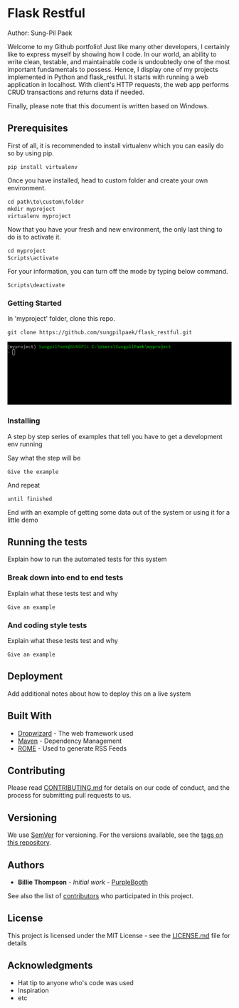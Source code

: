 # Flask Restful

Author: Sung-Pil Paek

Welcome to my Github portfolio! Just like many other developers, I certainly like to express myself by showing how I code. In our world, an ability to write clean, testable, and maintainable code is undoubtedly one of the most important fundamentals to possess. Hence, I display one of my projects implemented in Python and flask_restful. It starts with running a web application in localhost. With client's HTTP requests, the web app performs CRUD transactions and returns data if needed.

Finally, please note that this document is written based on Windows.

## Prerequisites

First of all, it is recommended to install virtualenv which you can easily do so by using pip.
```
pip install virtualenv
```
Once you have installed, head to custom folder and create your own environment.
```
cd path\to\custom\folder
mkdir myproject
virtualenv myproject
```
Now that you have your fresh and new environment, the only last thing to do is to activate it.
```
cd myproject
Scripts\activate
```
For your information, you can turn off the mode by typing below command.
```
Scripts\deactivate
```

### Getting Started

In 'myproject' folder, clone this repo.
```
git clone https://github.com/sungpilpaek/flask_restful.git
```
![Git Clone](https://github.com/sungpilpaek/flask_restful/blob/master/img/git_clone.gif)

### Installing

A step by step series of examples that tell you have to get a development env running

Say what the step will be

```
Give the example
```

And repeat

```
until finished
```

End with an example of getting some data out of the system or using it for a little demo

## Running the tests

Explain how to run the automated tests for this system

### Break down into end to end tests

Explain what these tests test and why

```
Give an example
```

### And coding style tests

Explain what these tests test and why

```
Give an example
```

## Deployment

Add additional notes about how to deploy this on a live system

## Built With

* [Dropwizard](http://www.dropwizard.io/1.0.2/docs/) - The web framework used
* [Maven](https://maven.apache.org/) - Dependency Management
* [ROME](https://rometools.github.io/rome/) - Used to generate RSS Feeds

## Contributing

Please read [CONTRIBUTING.md](https://gist.github.com/PurpleBooth/b24679402957c63ec426) for details on our code of conduct, and the process for submitting pull requests to us.

## Versioning

We use [SemVer](http://semver.org/) for versioning. For the versions available, see the [tags on this repository](https://github.com/your/project/tags). 

## Authors

* **Billie Thompson** - *Initial work* - [PurpleBooth](https://github.com/PurpleBooth)

See also the list of [contributors](https://github.com/your/project/contributors) who participated in this project.

## License

This project is licensed under the MIT License - see the [LICENSE.md](LICENSE.md) file for details

## Acknowledgments

* Hat tip to anyone who's code was used
* Inspiration
* etc

